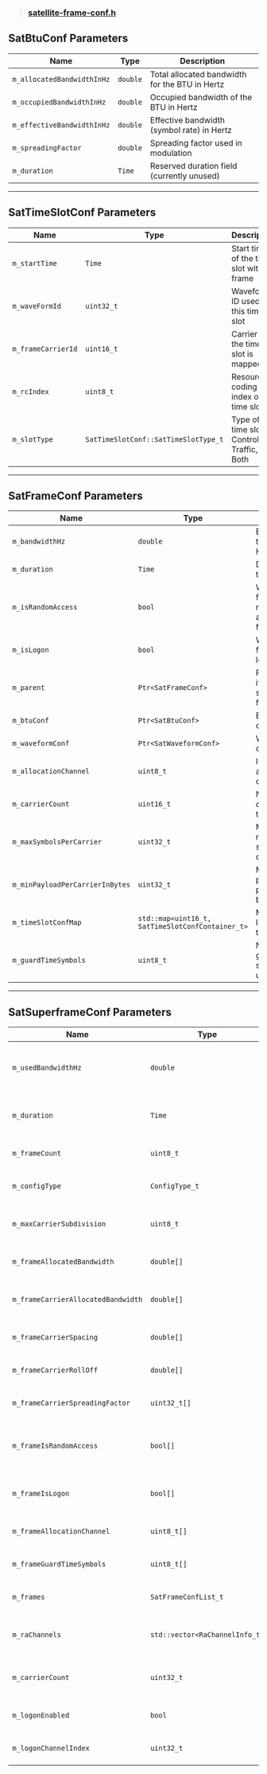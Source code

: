 > ### [satellite-frame-conf.h](https://github.com/sns3/sns3-satellite/blob/0fc2b8c74f0d9c2b0c3ee4ed132064a40ad2daf1/model/satellite-frame-conf.h)

## SatBtuConf Parameters

| Name                        | Type         | Description                                         |
|-----------------------------|--------------|-----------------------------------------------------|
| `m_allocatedBandwidthInHz` | `double`     | Total allocated bandwidth for the BTU in Hertz     |
| `m_occupiedBandwidthInHz`  | `double`     | Occupied bandwidth of the BTU in Hertz             |
| `m_effectiveBandwidthInHz` | `double`     | Effective bandwidth (symbol rate) in Hertz         |
| `m_spreadingFactor`        | `double`     | Spreading factor used in modulation                |
| `m_duration`               | `Time`       | Reserved duration field (currently unused)         |

---

## SatTimeSlotConf Parameters

| Name               | Type                               | Description                                            |
|--------------------|------------------------------------|--------------------------------------------------------|
| `m_startTime`      | `Time`                             | Start time of the time slot within a frame             |
| `m_waveFormId`     | `uint32_t`                         | Waveform ID used in this time slot                     |
| `m_frameCarrierId` | `uint16_t`                         | Carrier ID the time slot is mapped to                 |
| `m_rcIndex`        | `uint8_t`                          | Resource coding (RC) index of the time slot            |
| `m_slotType`       | `SatTimeSlotConf::SatTimeSlotType_t` | Type of time slot: Control, Traffic, or Both         |

---

## SatFrameConf Parameters

| Name                            | Type                                   | Description                                               |
|----------------------------------|----------------------------------------|-----------------------------------------------------------|
| `m_bandwidthHz`                | `double`                               | Bandwidth of the frame in Hertz                           |
| `m_duration`                   | `Time`                                 | Duration of the frame                                     |
| `m_isRandomAccess`             | `bool`                                 | Whether this frame is a random access frame               |
| `m_isLogon`                    | `bool`                                 | Whether this frame is for logon                           |
| `m_parent`                     | `Ptr<SatFrameConf>`                    | Parent frame if this is a subdivided frame                |
| `m_btuConf`                    | `Ptr<SatBtuConf>`                      | BTU configuration                                         |
| `m_waveformConf`              | `Ptr<SatWaveformConf>`                | Waveform configuration                                    |
| `m_allocationChannel`          | `uint8_t`                              | ID of allocation channel                                  |
| `m_carrierCount`               | `uint16_t`                             | Number of carriers in the frame                           |
| `m_maxSymbolsPerCarrier`       | `uint32_t`                             | Maximum number of symbols per carrier                     |
| `m_minPayloadPerCarrierInBytes`| `uint32_t`                             | Minimum payload size per carrier in bytes                 |
| `m_timeSlotConfMap`            | `std::map<uint16_t, SatTimeSlotConfContainer_t>` | Maps carrier IDs to their time slots       |
| `m_guardTimeSymbols`           | `uint8_t`                              | Number of guard time symbols used                         |

---

## SatSuperframeConf Parameters

| Name                               | Type                          | Description                                                   |
|------------------------------------|-------------------------------|---------------------------------------------------------------|
| `m_usedBandwidthHz`               | `double`                      | Total allocated bandwidth for the superframe                  |
| `m_duration`                      | `Time`                        | Total duration of the superframe                              |
| `m_frameCount`                    | `uint8_t`                     | Number of frames in the superframe                            |
| `m_configType`                    | `ConfigType_t`                | Superframe configuration type                                 |
| `m_maxCarrierSubdivision`         | `uint8_t`                     | Maximum allowed carrier subdivisions                          |
| `m_frameAllocatedBandwidth`       | `double[]`                    | Bandwidth allocated per frame                                 |
| `m_frameCarrierAllocatedBandwidth`| `double[]`                    | Bandwidth allocated per carrier in each frame                 |
| `m_frameCarrierSpacing`           | `double[]`                    | Carrier spacing per frame                                     |
| `m_frameCarrierRollOff`           | `double[]`                    | Roll-off factor per frame                                     |
| `m_frameCarrierSpreadingFactor`   | `uint32_t[]`                  | Spreading factor per frame                                    |
| `m_frameIsRandomAccess`           | `bool[]`                      | Flags indicating random access per frame                      |
| `m_frameIsLogon`                  | `bool[]`                      | Flags indicating logon per frame                              |
| `m_frameAllocationChannel`        | `uint8_t[]`                   | Allocation channel ID per frame                               |
| `m_frameGuardTimeSymbols`         | `uint8_t[]`                   | Guard time symbols per frame                                  |
| `m_frames`                        | `SatFrameConfList_t`          | List of frame configuration objects                           |
| `m_raChannels`                    | `std::vector<RaChannelInfo_t>`| Info about random access channels                             |
| `m_carrierCount`                  | `uint32_t`                    | Total number of carriers in the superframe                    |
| `m_logonEnabled`                  | `bool`                        | Indicates if logon is enabled                                 |
| `m_logonChannelIndex`             | `uint32_t`                    | Index of the logon channel                                    |

